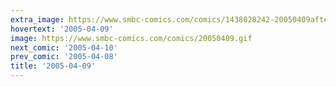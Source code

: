 ```yaml
---
extra_image: https://www.smbc-comics.com/comics/1438028242-20050409after.png
hovertext: '2005-04-09'
image: https://www.smbc-comics.com/comics/20050409.gif
next_comic: '2005-04-10'
prev_comic: '2005-04-08'
title: '2005-04-09'
---
```


